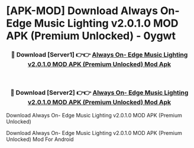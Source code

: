 # [APK-MOD] Download Always On- Edge Music Lighting v2.0.1.0 MOD APK (Premium Unlocked) - 0ygwt


<div align="center">
<h3>🔴 Download [Server1] 👉👉 <a href="https://apk-comot.site?title=Always_On-_Edge_Music_Lighting_v2.0.1.0_MOD_APK_(Premium_Unlocked)">Always On- Edge Music Lighting v2.0.1.0 MOD APK (Premium Unlocked) Mod Apk</a></h3><br>
<h3>🔴 Download [Server2] 👉👉 <a href="https://apk-comot.site?title=Always_On-_Edge_Music_Lighting_v2.0.1.0_MOD_APK_(Premium_Unlocked)">Always On- Edge Music Lighting v2.0.1.0 MOD APK (Premium Unlocked) Mod Apk</a></h3>
</div>



Download Always On- Edge Music Lighting v2.0.1.0 MOD APK (Premium Unlocked) 

Download Always On- Edge Music Lighting v2.0.1.0 MOD APK (Premium Unlocked) Mod For Android